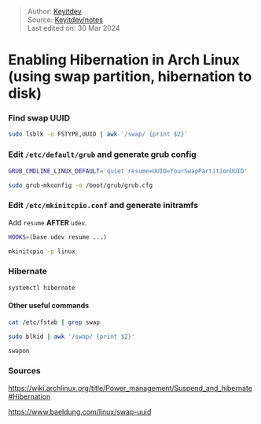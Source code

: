 >Author: [Keyitdev](https://github.com/keyitdev)\
Source: [Keyitdev/notes](https://github.com/keyitdev/notes)\
Last edited on: 30 Mar 2024

# Enabling Hibernation in Arch Linux (using swap partition, hibernation to disk)

### Find swap UUID

```sh
sudo lsblk -o FSTYPE,UUID | awk '/swap/ {print $2}'
```

### Edit `/etc/default/grub` and generate grub config

```sh
GRUB_CMDLINE_LINUX_DEFAULT='quiet resume=UUID=YourSwapPartitionUUID'
```

```sh
sudo grub-mkconfig -o /boot/grub/grub.cfg
```

### Edit `/etc/mkinitcpio.conf` and generate initramfs

Add `resume` **AFTER** `udev`. 

```sh
HOOKS=(base udev resume ...)
```

```sh
mkinitcpio -p linux
```

### Hibernate

```sh
systemctl hibernate
```

#### Other useful commands

```sh
cat /etc/fstab | grep swap
```

```sh
sudo blkid | awk '/swap/ {print $2}'
```

```sh
swapon
```

### Sources

https://wiki.archlinux.org/title/Power_management/Suspend_and_hibernate#Hibernation

https://www.baeldung.com/linux/swap-uuid